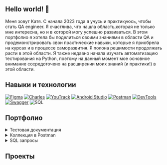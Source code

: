 ## Hello world! 👋
Меня зовут Катя. С начала 2023 года я учусь и практикуюсь, чтобы стать QA engineer. Я счастлива, что нашла область,которая не только мне интересна, но и в которой могу успешно развиваться. В этом портфолио я хотела бы поделиться своими знаниями в области QA и продемонстрировать свои практические навыки, которые я приобрела на курсах и в процессе саморазвития. Я полона решимости продолжать расти в этой области. Я также недавно начала изучать автоматизацию тестирования на Python, поэтому на данный момент мое основное внимание сосредоточено на расширении моих знаний (и практики!) в этой области.
## Навыки и технологии
[![Figma](https://img.shields.io/badge/Figma-000000?style=for-the-badge&logo=figma&logoColor=5551FF)](https://www.figma.com/)
[![Charles](https://img.shields.io/badge/Charles-000000?style=for-the-badge&logo=charles&logoColor=bbddee)](https://www.charlesproxy.com/)
[![YouTrack](https://img.shields.io/badge/YouTrack-000000?style=for-the-badge&logo=youtrack&logoColor=bbddee)](https://www.jetbrains.com/ru-ru/youtrack/)
[![Android Studio](https://img.shields.io/badge/Android_Studio-000000?style=for-the-badge&logo=AndroidStudio&logoColor=34a853)](https://developer.android.com/studio)
[![Postman](https://img.shields.io/badge/Postman-000000?style=for-the-badge&logo=Postman&logoColor=e05320)](https://www.postman.com/)
[![DevTools](https://img.shields.io/badge/DevTools-000000?style=for-the-badge&logo=googlechrome&logoColor=1E90FF)](https://developer.chrome.com/docs/devtools?hl=ru)
[![Swagger](https://img.shields.io/badge/Swagger-000000?style=for-the-badge&logo=Swagger&logoColor=89bf04)](https://swagger.io/)
![SQL](https://img.shields.io/badge/SQL-000000?style=for-the-badge&logo=SQL&logoColor=89bf04)
## Портфолио

<details>
<summary>Тестовая документация</summary>

[Чек листы](https://docs.google.com/spreadsheets/d/1byNhcX4AYMVIRBZcDAifHdzkH_T6Z-vUrkMtKs5reNw/edit?usp=sharing) <br>
[Тест кейсы](https://docs.google.com/spreadsheets/d/1aHv3_DnOwp67YQy2P5e-N1auUEzonfHknXf3NJiFAOo/edit?usp=sharing) <br>
[Баг-репорты](Projects/bugs/README.md) <br>
[Mind Maps](Projects/MindMaps/README.md) <br>
</details>
<details>
<summary>Коллекция в Postman</summary>
Название проекта
</details>
<details>
<summary>SQL запросы</summary>

  [SQL запросы](Projects/sql/README.md)<br>
  [Проект:задания](Projects/sql-project/README.md)
</details>

## Проекты
